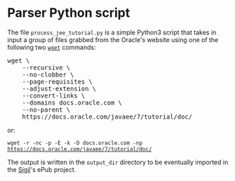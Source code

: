 Parser Python script
==================================

The file <code>process_jee_tutorial.py</code> is a simple Python3 script that takes in input a group of files grabbed from the Oracle's website using one of the following two <code>[wget](http://www.gnu.org/software/wget/manual/wget.html)</code> commands:
<pre>wget \
	--recursive \
	--no-clobber \
	--page-requisites \
	--adjust-extension \
	--convert-links \
	--domains docs.oracle.com \
	--no-parent \
	https://docs.oracle.com/javaee/7/tutorial/doc/</pre>

or:

<code>wget -r -nc -p -E -k -D docs.oracle.com -np https://docs.oracle.com/javaee/7/tutorial/doc/</code>

The output is written in the <code>output_dir</code> directory to be eventually imported in the [Sigil](https://code.google.com/p/sigil/)'s ePub project.
